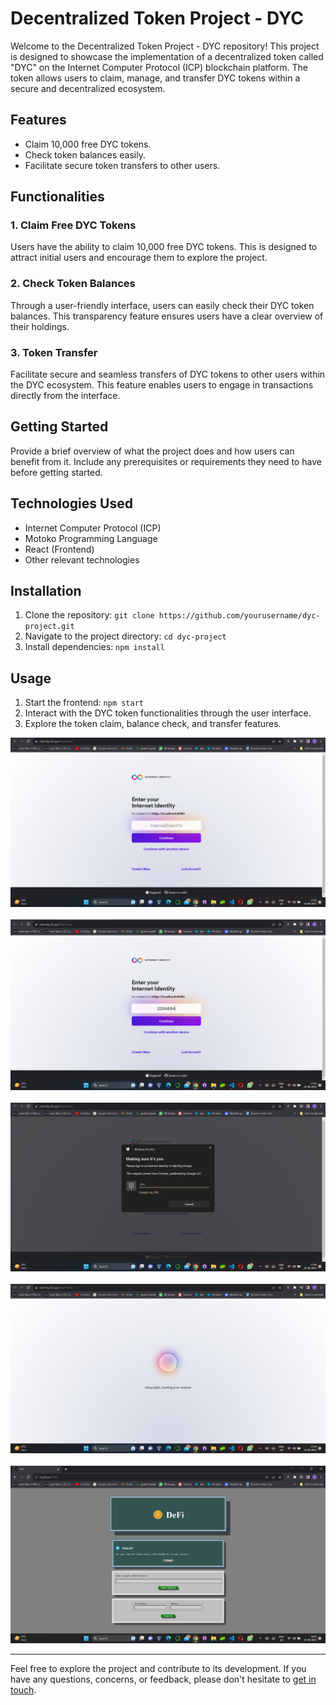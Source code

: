# Decentralized Token Project - DYC


Welcome to the Decentralized Token Project - DYC repository! This project is designed to showcase the implementation of a decentralized token called "DYC" on the Internet Computer Protocol (ICP) blockchain platform. The token allows users to claim, manage, and transfer DYC tokens within a secure and decentralized ecosystem.


## Features
- Claim 10,000 free DYC tokens.
- Check token balances easily.
- Facilitate secure token transfers to other users.

## Functionalities

### 1. Claim Free DYC Tokens
Users have the ability to claim 10,000 free DYC tokens. This is designed to attract initial users and encourage them to explore the project.

### 2. Check Token Balances
Through a user-friendly interface, users can easily check their DYC token balances. This transparency feature ensures users have a clear overview of their holdings.

### 3. Token Transfer
Facilitate secure and seamless transfers of DYC tokens to other users within the DYC ecosystem. This feature enables users to engage in transactions directly from the interface.

## Getting Started
Provide a brief overview of what the project does and how users can benefit from it. Include any prerequisites or requirements they need to have before getting started.

## Technologies Used
- Internet Computer Protocol (ICP)
- Motoko Programming Language
- React (Frontend)
- Other relevant technologies

## Installation
1. Clone the repository: `git clone https://github.com/yourusername/dyc-project.git`
2. Navigate to the project directory: `cd dyc-project`
3. Install dependencies: `npm install`

## Usage
1. Start the frontend: `npm start`
2. Interact with the DYC token functionalities through the user interface.
3. Explore the token claim, balance check, and transfer features.


![You have to enter your Internet Identity](screenshots/Screenshot1.png)
</br>
</br>
![Entering ](screenshots/Screenshot2.png)
</br>
</br>
![Then it will authenticate you](screenshots/Screenshot3.png)
</br>
</br>
![starting your session](screenshots/Screenshot4.png)
</br>
</br> 
![Open your Defi App](screenshots/Screenshot5.png)


---

Feel free to explore the project and contribute to its development. If you have any questions, concerns, or feedback, please don't hesitate to [get in touch](mailto:yash.chauhan.yc@outlook.com).
